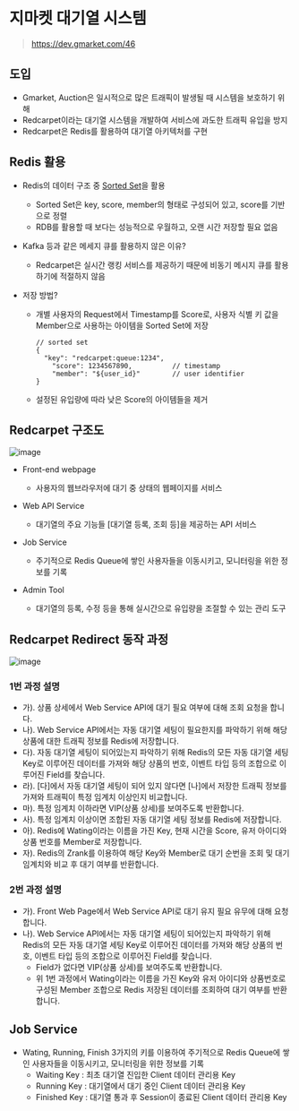 # 지마켓 대기열 시스템
> https://dev.gmarket.com/46

## 도입
- Gmarket, Auction은 일시적으로 많은 트래픽이 발생될 때 시스템을 보호하기 위해
- Redcarpet이라는 대기열 시스템을 개발하여 서비스에 과도한 트래픽 유입을 방지
- Redcarpet은 Redis를 활용하여 대기열 아키텍처를 구현

## Redis 활용
- Redis의 데이터 구조 중 [Sorted Set](https://redis.io/docs/data-types/sorted-sets/)을 활용
  - Sorted Set은 key, score, member의 형태로 구성되어 있고, score를 기반으로 정렬
  - RDB를 활용할 때 보다는 성능적으로 우월하고, 오랜 시간 저장할 필요 없음

- Kafka 등과 같은 메세지 큐를 활용하지 않은 이유?
  - Redcarpet은 실시간 랭킹 서비스를 제공하기 때문에 비동기 메시지 큐를 활용하기에 적절하지 않음

- 저장 방법?
  - 개별 사용자의 Request에서 Timestamp를 Score로, 사용자 식별 키 값을 Member으로 사용하는 아이템을 Sorted Set에 저장
    ```
    // sorted set
    {
      "key": "redcarpet:queue:1234",
        "score": 1234567890,          // timestamp
        "member": "${user_id}"        // user identifier
    }
    ```
  - 설정된 유입량에 따라 낮은 Score의 아이템들을 제거

## Redcarpet 구조도
![image](https://user-images.githubusercontent.com/59307414/219255347-a900ea78-aaec-44ec-92dd-aa2e7d1bd4c5.png)

- Front-end webpage
  - 사용자의 웹브라우저에 대기 중 상태의 웹페이지를 서비스

- Web API Service
  - 대기열의 주요 기능들 [대기열 등록, 조회 등]을 제공하는 API 서비스

- Job Service
  - 주기적으로 Redis Queue에 쌓인 사용자들을 이동시키고, 모니터링을 위한 정보를 기록
  
- Admin Tool
  - 대기열의 등록, 수정 등을 통해 실시간으로 유입량을 조절할 수 있는 관리 도구

## Redcarpet Redirect 동작 과정
![image](https://user-images.githubusercontent.com/59307414/219255555-c62ac49b-3cd9-4ad5-8089-f59faaa11a77.png)

### 1번 과정 설명
- 가). 상품 상세에서 Web Service API에 대기 필요 여부에 대해 조회 요청을 합니다.
- 나). Web Service API에서는 자동 대기열 세팅이 필요한지를 파악하기 위해 해당 상품에 대한 트래픽 정보를 Redis에 저장합니다.
- 다). 자동 대기열 세팅이 되어있는지 파악하기 위해 Redis의 모든 자동 대기열 세팅 Key로 이루어진 데이터를 가져와 해당 상품의 번호, 이벤트 타입 등의 조합으로 이루어진 Field를 찾습니다.
- 라). [다]에서 자동 대기열 세팅이 되어 있지 않다면 [나]에서 저장한 트래픽 정보를 가져와 트래픽이 특정 임계치 이상인지 비교합니다.
- 마). 특정 임계치 이하라면 VIP(상품 상세)를 보여주도록 반환합니다.
- 사). 특정 임계치 이상이면 조합된 자동 대기열 세팅 정보를 Redis에 저장합니다.
- 아). Redis에 Wating이라는 이름을 가진 Key, 현재 시간을 Score, 유저 아이디와 상품 번호를 Member로 저장합니다.
- 자). Redis의 Zrank를 이용하여 해당 Key와 Member로 대기 순번을 조회 및 대기 임계치와 비교 후 대기 여부를 반환합니다.

### 2번 과정 설명
- 가). Front Web Page에서 Web Service API로 대기 유지 필요 유무에 대해 요청합니다.
- 나). Web Service API에서는 자동 대기열 세팅이 되어있는지 파악하기 위해 Redis의 모든 자동 대기열 세팅 Key로 이루어진 데이터를 가져와 해당 상품의 번호, 이벤트 타입 등의 조합으로 이루어진 Field를 찾습니다.
  - Field가 없다면 VIP(상품 상세)를 보여주도록 반환합니다.
  - 위 1번 과정에서 Wating이라는 이름을 가진 Key와 유저 아이디와 상품번호로 구성된 Member 조합으로 Redis 저장된 데이터를 조회하여 대기 여부를 반환합니다.

## Job Service
- Wating, Running, Finish 3가지의 키를 이용하여 주기적으로 Redis Queue에 쌓인 사용자들을 이동시키고, 모니터링을 위한 정보를 기록
  - Waiting Key : 최초 대기열 진입한 Client 데이터 관리용 Key
  - Running Key : 대기열에서 대기 중인 Client 데이터 관리용 Key
  - Finished Key : 대기열 통과 후 Session이 종료된 Client 데이터 관리용 Key
